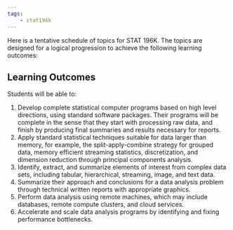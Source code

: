 ```yaml
---
tags:
    - stat196k
---
```


Here is a tentative schedule of topics for STAT 196K.
The topics are designed for a logical progression to achieve the following learning outcomes:

## Learning Outcomes

Students will be able to:

1. Develop complete statistical computer programs based on high level directions, using standard software packages. 
    Their programs will be complete in the sense that they start with processing raw data, and finish by producing final summaries and results necessary for reports.
3. Apply standard statistical techniques suitable for data larger than memory, for example, the split-apply-combine strategy for grouped data, memory efficient streaming statistics, discretization, and dimension reduction through principal components analysis.
4. Identify, extract, and summarize elements of interest from complex data sets, including tabular, hierarchical, streaming, image, and text data.
2. Summarize their approach and conclusions for a data analysis problem through technical written reports with appropriate graphics.
5. Perform data analysis using remote machines, which may include databases, remote compute clusters, and cloud services.
6. Accelerate and scale data analysis programs by identifying and fixing performance bottlenecks.

